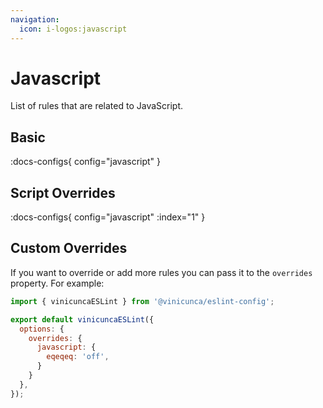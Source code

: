 ```yaml
---
navigation:
  icon: i-logos:javascript
---
```


# Javascript

List of rules that are related to JavaScript.

## Basic

:docs-configs{ config="javascript" }

## Script Overrides

:docs-configs{ config="javascript" :index="1" }


## Custom Overrides

If you want to override or add more rules you can pass it to the `overrides` property.
For example:

```js [eslint.config.js]
import { vinicuncaESLint } from '@vinicunca/eslint-config';

export default vinicuncaESLint({
  options: {
    overrides: {
      javascript: {
        eqeqeq: 'off',
      }
    }
  },
});
```
